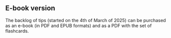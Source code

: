 ## E-book version

The backlog of tips (started on the 4th of March of 2025) can be purchased as an e-book (in PDF and EPUB formats) and as a PDF with the set of flashcards.
